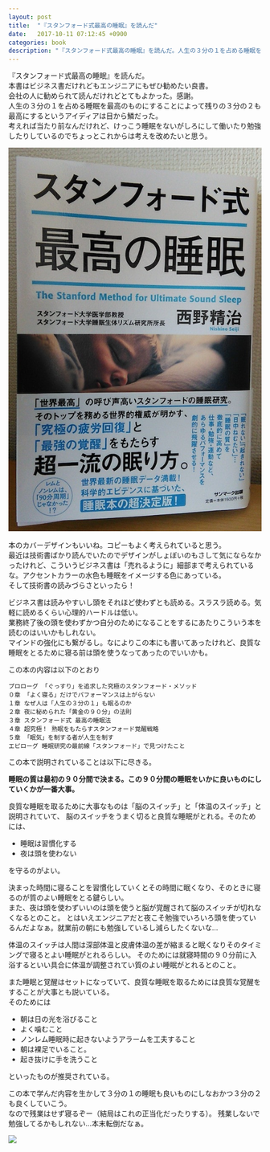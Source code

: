 ```yaml
---
layout: post
title:  "『スタンフォード式最高の睡眠』を読んだ"
date:   2017-10-11 07:12:45 +0900
categories: book
description: "『スタンフォード式最高の睡眠』を読んだ。人生の３分の１を占める睡眠を最高のものにすることによって残りの３分の２も最高のものにするというアイディアに目から鱗が落ちた。本書はビジネス書だがエンジニアにも勧めたい良書である。"
---
```


『スタンフォード式最高の睡眠』を読んだ。  
本書はビジネス書だけれどもエンジニアにもぜひ勧めたい良書。  
会社の人に勧められて読んだけれどとてもよかった。感謝。  
人生の３分の１を占める睡眠を最高のものにすることによって残りの３分の２も最高にするというアイディアは目から鱗だった。  
考えれば当たり前なんだけれど、けっこう睡眠をないがしろにして働いたり勉強したりしているのでちょっとこれからは考えを改めたいと思う。  

![stanford-method-sleep-book](/public/image/20171011/stanford-method-sleep.jpg)  

本のカバーデザインもいいね。コピーもよく考えられていると思う。  
最近は技術書ばかり読んでいたのでデザインがしょぼいのもさして気にならなかったけれど、こういうビジネス書は「売れるように」細部まで考えられているな。アクセントカラーの水色も睡眠をイメージする色にあっている。  
そして技術書の読みづらさといったら！  

ビジネス書は読みやすいし頭をそれほど使わずとも読める。スラスラ読める。気軽に読めるくらい心理的ハードルは低い。  
業務終了後の頭を使わずかつ自分のためになることをするにあたりこういう本を読むのはいいかもしれない。  
マインドの強化にも繋がるし。なによりこの本にも書いてあったけれど、良質な睡眠をとるために寝る前は頭を使うなってあったのでいいかも。  

この本の内容は以下のとおり  

```
プロローグ 「ぐっすり」を追求した究極のスタンフォード・メソッド
０章 「よく寝る」だけでパフォーマンスは上がらない
１章 なぜ人は「人生の３分の１」も眠るのか
２章 夜に秘められた「黄金の９０分」の法則
３章 スタンフォード式 最高の睡眠法
４章 超究極！ 熟眠をもたらすスタンフォード覚醒戦略
５章 「眠気」を制する者が人生を制す
エピローグ 睡眠研究の最前線「スタンフォード」で見つけたこと
```

この本で説明されていることは以下に尽きる。

**睡眠の質は最初の９０分間で決まる。この９０分間の睡眠をいかに良いものにしていくかが一番大事。**

良質な睡眠を取るために大事なものは「脳のスイッチ」と「体温のスイッチ」と説明されていて、
脳のスイッチをうまく切ると良質な睡眠がとれる。そのためには、

* 睡眠は習慣化する
* 夜は頭を使わない

を守るのがよい。

決まった時間に寝ることを習慣化していくとその時間に眠くなり、そのときに寝るのが質のよい睡眠をとる鍵らしい。  
また、夜は頭を使わずいいのは頭を使うと脳が覚醒されて脳のスイッチが切れなくなるとのこと。
とはいえエンジニアだと夜こそ勉強でいろいろ頭を使っているんだよなぁ。就業前の朝にも勉強しているし減らしたくないな…  

体温のスイッチは人間は深部体温と皮膚体温の差が縮まると眠くなりそのタイミングで寝るとよい睡眠がとれるらしい。
そのためには就寝時間の９０分前に入浴するといい具合に体温が調整されてい質のよい睡眠がとれるとのこと。

また睡眠と覚醒はセットになっていて、良質な睡眠を取るためには良質な覚醒をすることが大事とも説いている。  
そのためには

* 朝は日の光を浴びること
* よく噛むこと
* ノンレム睡眠時に起きないようアラームを工夫すること
* 朝は裸足でいること。
* 起き抜けに手を洗うこと

といったものが推奨されている。

この本で学んだ内容を生かして３分の１の睡眠も良いものにしなおかつ３分の２も良くしていこう。  
なので残業はせず寝るぞー（結局はこれの正当化だったりする）。
残業しないで勉強してるかもしれない…本末転倒だなぁ。

<a target="_blank"  href="https://www.amazon.co.jp/gp/product/4763136011/ref=as_li_tl?ie=UTF8&camp=247&creative=1211&creativeASIN=4763136011&linkCode=as2&tag=pinekta02-22&linkId=2e8ebebc393069e60584f3cdc0de40c0"><img border="0" src="//ws-fe.amazon-adsystem.com/widgets/q?_encoding=UTF8&MarketPlace=JP&ASIN=4763136011&ServiceVersion=20070822&ID=AsinImage&WS=1&Format=_SL250_&tag=pinekta02-22" ></a><img src="//ir-jp.amazon-adsystem.com/e/ir?t=pinekta02-22&l=am2&o=9&a=4763136011" width="1" height="1" border="0" alt="" style="border:none !important; margin:0px !important;" />
